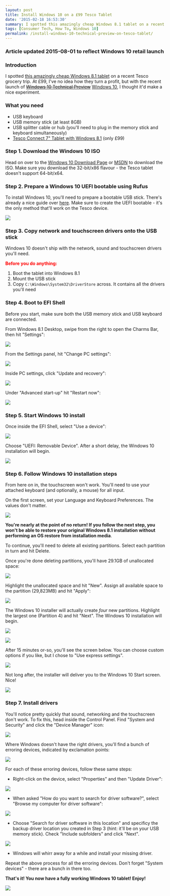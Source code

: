 ```yaml
---
layout: post
title: Install Windows 10 on a £99 Tesco Tablet
date: '2015-02-18 16:53:30'
summary: I spotted this amazingly cheap Windows 8.1 tablet on a recent Tesco grocery trip. At £99, I’ve no idea how they turn a profit, but with the recent launch of Windows 10 Technical Preview Windows 10, I thought it’d make a nice experiment ...
tags: [Consumer Tech, How To, Windows 10]
permalink: /install-windows-10-technical-preview-on-tesco-tablet/
---
```


### Article updated 2015-08-01 to reflect Windows 10 retail launch

### Introduction

I spotted <a href="http://www.tesco.com/direct/connect-7-tablet-with-windows-81-office-365-personal-32gb-wifi-black/182-3108.prd" target="_blank">this amazingly cheap Windows 8.1 tablet</a> on a recent Tesco grocery trip. At £99, I've no idea how they turn a profit, but with the recent launch of <del><a href="http://arstechnica.com/information-technology/2015/01/new-windows-10-preview-comes-to-pc-next-week-to-phones-in-february/" target="_blank">Windows 10 Technical Preview</a></del> <a href="http://blogs.windows.com/launch/" target="_blank">Windows 10</a>, I thought it'd make a nice experiment. 

### What you need

* USB keyboard
* USB memory stick (at least 8GB)
* USB splitter cable or hub (you'll need to plug in the memory stick and keyboard simultaneously)
* <a href="http://www.tesco.com/direct/connect-7-tablet-with-windows-81-office-365-personal-32gb-wifi-black/182-3108.prd" target="_blank">Tesco Connect 7" Tablet with Windows 8.1</a> (only £99)

### Step 1. Download the Windows 10 ISO

Head on over to the <a href="https://www.microsoft.com/en-us/software-download/windows10" target="_blank">Windows 10 Download Page</a> or <a href="https://msdn.microsoft.com/en-us/default.aspx" target="_blank">MSDN</a> to download the ISO. Make sure you download the 32-bit/x86 flavour - the Tesco tablet doesn't support 64-bit/x64.

### Step 2. Prepare a Windows 10 UEFI bootable using Rufus

To install Windows 10, you'll need to prepare a bootable USB stick. There's already a nice guide over <a href="http://www.intowindows.com/create-uefi-bootable-usb-of-windows-10/" target="_blank">here</a>. Make sure to create the UEFI bootable - it's the only method that'll work on the Tesco device.

![](/img/posts/2015-01-24-12_22_20-Mail.png)

### Step 3. Copy network and touchscreen drivers onto the USB stick

Windows 10 doesn't ship with the network, sound and touchscreen drivers you'll need.

<strong style="color: red;">Before you do anything:</strong>

1. Boot the tablet into Windows 8.1
2. Mount the USB stick 
3. Copy <code>C:\Windows\System32\DriverStore</code> across. It contains all the drivers you'll need

### Step 4. Boot to EFI Shell

Before you start, make sure both the USB memory stick and USB keyboard are connected.

From Windows 8.1 Desktop, swipe from the right to open the Charms Bar, then hit "Settings":

![](/img/posts/2015-01-24-13_00_18-Greenshot.png)

From the Settings panel, hit "Change PC settings":

![](/img/posts/2015-01-24-13_00_51-Greenshot-2.png)

Inside PC settings, click "Update and recovery":

![](/img/posts/2015-01-24-13_01_03-Greenshot.png)

Under "Advanced start-up" hit "Restart now":

![](/img/posts/2015-01-24-13_01_29-Greenshot.png)

### Step 5. Start Windows 10 install

Once inside the EFI Shell, select "Use a device":

![](/img/posts/File-18-02-2015-21-04-40.jpeg)

Choose "UEFI: Removable Device". After a short delay, the Windows 10 installation will begin.

![](/img/posts/File-18-02-2015-21-05-11.jpeg)

### Step 6. Follow Windows 10 installation steps

From here on in, the touchscreen won't work. You'll need to use your attached keyboard (and optionally, a mouse) for all input.

On the first screen, set your Language and Keyboard Preferences. The values don't matter.

![](/img/posts/File-18-02-2015-21-06-43.jpeg)

<strong>You're nearly at the point of no return! If you follow the next step, you won't be able to restore your original Windows 8.1 installation without performing an OS restore from installation media</strong>.

To continue, you'll need to delete all existing partitions. Select each partition in turn and hit Delete.

Once you're done deleting partitions, you'll have 29.1GB of unallocated space:

![](/img/posts/File-18-02-2015-21-08-17.jpeg)

Highlight the unallocated space and hit "New". Assign all available space to the partition (29,823MB) and hit "Apply":

![](/img/posts/File-18-02-2015-21-12-11.jpeg)

The Windows 10 installer will actually create *four* new partitions. Highlight the largest one (Partition 4) and hit "Next". The Windows 10 installation will begin.

![](/img/posts/File-18-02-2015-21-13-24.jpeg)

![](/img/posts/File-18-02-2015-21-15-21.jpeg)

After 15 minutes or-so, you'll see the screen below. You can choose custom options if you like, but I chose to "Use express settings".

![](/img/posts/File-18-02-2015-21-17-47.jpeg)

Not long after, the installer will deliver you to the Windows 10 Start screen. Nice!

![](/img/posts/Untitled.png)

### Step 7. Install drivers

You'll notice pretty quickly that sound, networking and the touchscreen don't work. To fix this, head inside the Control Panel. Find "System and Security" and click the "Device Manager" icon:

![](/img/posts/Untitled2-2.png)

Where Windows doesn't have the right drivers, you'll find a bunch of erroring devices, indicated by exclamation points:

![](/img/posts/Untitled4-2.png)

For each of these erroring devices, follow these same steps:

* Right-click on the device, select "Properties" and then "Update Driver":

![](/img/posts/Untitled3-1.png)

* When asked "How do you want to search for driver software?", select "Browse my computer for driver software":

![](/img/posts/Untitled7-1.png)

* Choose "Search for driver software in this location" and specificy the backup driver location you created in Step 3 (hint: it'll be on your USB memory stick). Check "Include subfolders" and click "Next".

![](/img/posts/Untitled8-1.png)

* Windows will whirr away for a while and install your missing driver.

Repeat the above process for all the erroring devices. Don't forget "System devices" - there are a bunch in there too.

**That's it! You now have a fully working Windows 10 tablet! Enjoy!**

![](/img/posts/Untitled.png)